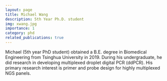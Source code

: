 ```yaml
---
layout: page
title: Michael Wang
description: 5th Year Ph.D. student
img: xwang.jpg
importance: 1
category: phd
related_publications: true
---
```


Michael (5th year PhD student) obtained a B.E. degree in Biomedical Engineering from Tsinghua University in 2019. During his undergraduate, he did research in developing multiplexed droplet digital PCR (ddPCR). His primary research interest is primer and probe design for highly multiplexed NGS panels.